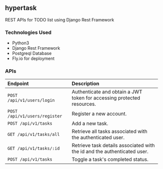 ## hypertask

REST APIs for TODO list using Django Rest Framework

### Technologies Used

- Python3
- Django Rest Framework
- Postgreql Database
- Fly.io for deployment

### APIs

|  Endpoint | Description |
| :-------- | :----------- |
| `POST /api/v1/users/login` | Authenticate and obtain a JWT token for accessing protected resources. |
| `POST /api/v1/users/register` | Register a new account. |
| `POST /api/v1/tasks` | Add a new task. |
| `GET /api/v1/tasks/all` | Retrieve all tasks associated with the authenticated user. |
| `GET /api/v1/tasks/:id` | Retrieve task details associated with the id and the authenticated user. |
| `POST /api/v1/tasks` | Toggle a task's completed status. |

